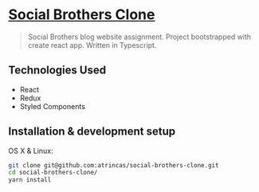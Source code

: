 # [Social Brothers Clone](http://socialbrothersclone.epizy.com/)

> Social Brothers blog website assignment. Project bootstrapped with create react app. Written in
> Typescript.

## Technologies Used

- React
- Redux
- Styled Components

## Installation & development setup

OS X & Linux:

```sh
git clone git@github.com:atrincas/social-brothers-clone.git
cd social-brothers-clone/
yarn install
```
